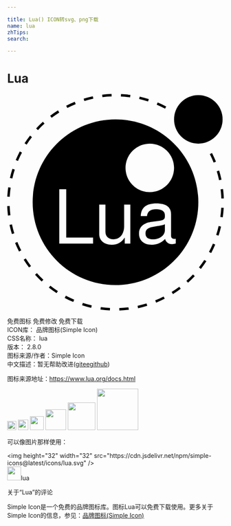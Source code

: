 ```yaml
---

title: Lua() ICON转svg、png下载
name: lua
zhTips: 
search: 

---
```


# Lua  <small style="font-size: 60%;font-weight: 100"></small>

<div id="svg" class="svg-wrap">
<svg role="img" viewBox="0 0 24 24" xmlns="http://www.w3.org/2000/svg"><title>Lua icon</title><path d="M.38 10.377l-.272-.037c-.048.344-.082.695-.101 1.041l.275.016c.018-.34.051-.682.098-1.02zM4.136 3.289l-.184-.205c-.258.232-.509.48-.746.734l.202.188c.231-.248.476-.49.728-.717zM5.769 2.059l-.146-.235c-.296.186-.586.385-.863.594l.166.219c.27-.203.554-.399.843-.578zM1.824 18.369c.185.297.384.586.593.863l.22-.164c-.205-.271-.399-.555-.58-.844l-.233.145zM1.127 16.402l-.255.104c.129.318.274.635.431.943l.005.01.245-.125-.005-.01c-.153-.301-.295-.611-.421-.922zM.298 9.309l.269.063c.076-.332.168-.664.272-.986l-.261-.087c-.108.332-.202.672-.28 1.01zM.274 12.42l-.275.01c.012.348.04.699.083 1.043l.273-.033c-.042-.336-.069-.68-.081-1.02zM.256 14.506c.073.34.162.682.264 1.014l.263-.08c-.1-.326-.187-.658-.258-.99l-.269.056zM11.573.275L11.563 0c-.348.012-.699.039-1.044.082l.034.273c.338-.041.68-.068 1.02-.08zM23.221 8.566c.1.326.186.66.256.992l.27-.059c-.072-.34-.16-.682-.262-1.014l-.264.081zM17.621 1.389c-.309-.164-.627-.314-.947-.449l-.107.252c.314.133.625.281.926.439l.128-.242zM15.693.572c-.332-.105-.67-.199-1.01-.277l-.063.268c.332.076.664.168.988.273l.085-.264zM6.674 1.545c.298-.15.606-.291.916-.418L7.486.873c-.317.127-.632.272-.937.428l-.015.008.125.244.015-.008zM23.727 11.588l.275-.01a11.797 11.797 0 0 0-.082-1.045l-.273.033c.041.338.068.682.08 1.022zM13.654.105c-.346-.047-.696-.08-1.043-.098l-.014.273c.339.018.683.051 1.019.098l.038-.273zM9.544.527l-.058-.27c-.34.072-.681.16-1.014.264l.081.262c.325-.099.659-.185.991-.256zM1.921 5.469l.231.15c.185-.285.384-.566.592-.834l-.217-.17c-.213.276-.417.563-.606.854zM.943 7.318l.253.107c.132-.313.28-.625.439-.924l-.243-.128c-.163.307-.314.625-.449.945zM18.223 21.943l.145.234c.295-.186.586-.385.863-.594l-.164-.219c-.272.204-.557.4-.844.579zM21.248 19.219l.217.17c.215-.273.418-.561.607-.854l-.23-.148c-.186.285-.385.564-.594.832zM19.855 20.715l.184.203c.258-.23.51-.479.746-.732l-.201-.188c-.23.248-.477.488-.729.717zM22.359 17.504l.244.129c.162-.307.314-.625.449-.945l-.254-.107a11.27 11.27 0 0 1-.439.923zM23.617 13.629l.273.039c.049-.346.082-.695.102-1.043l-.275-.014c-.018.338-.051.682-.1 1.018zM23.156 15.621l.264.086c.107-.332.201-.67.279-1.01l-.268-.063c-.077.333-.169.665-.275.987zM22.453 6.672c.154.303.297.617.424.932l.256-.104c-.131-.322-.277-.643-.436-.953l-.244.125zM8.296 23.418c.331.107.67.201 1.009.279l.062-.268c-.331-.076-.663-.168-.986-.273l-.085.262zM10.335 23.889c.345.049.696.082 1.043.102l.014-.275c-.339-.018-.682-.051-1.019-.098l-.038.271zM17.326 22.449c-.303.154-.613.297-.926.424l.104.256c.318-.131.639-.275.947-.434l.004-.002-.123-.246-.006.002zM4.613 21.467c.274.213.562.418.854.605l.149-.23c-.285-.184-.565-.385-.833-.592l-.17.217zM12.417 23.725l.009.275c.348-.014.699-.041 1.045-.084l-.035-.271c-.336.041-.68.068-1.019.08zM6.37 22.604c.307.162.625.314.946.449l.107-.254c-.313-.133-.624-.279-.924-.439l-.129.244zM3.083 20.041c.233.258.48.51.734.746l.188-.201c-.249-.23-.49-.477-.717-.729l-.205.184zM14.445 23.475l.059.27c.34-.074.68-.162 1.014-.266l-.082-.262c-.325.099-.659.185-.991.258zM21.18.129A2.689 2.689 0 1 0 21.18 5.507 2.689 2.689 0 1 0 21.18.129zM15.324 15.447c0 .471.314.66.852.66.67 0 1.297-.396 1.297-1.016v-.645c-.23.107-.379.141-1.107.24-.735.109-1.042.306-1.042.761zM12 2.818c-5.07 0-9.18 4.109-9.18 9.18 0 5.068 4.11 9.18 9.18 9.18 5.07 0 9.18-4.111 9.18-9.18 0-5.07-4.11-9.18-9.18-9.18zm-2.487 13.77H5.771v-6.023h.769v5.346h2.974v.677zm4.13 0h-.619v-.67c-.405.57-.811.793-1.446.793-.843 0-1.38-.463-1.38-1.182v-3.271h.686v3c0 .52.347.85.893.85.719 0 1.181-.578 1.181-1.461v-2.389h.686v4.33zm-.53-8.393c0-1.484 1.205-2.689 2.689-2.689s2.688 1.205 2.688 2.689-1.203 2.688-2.688 2.688-2.689-1.203-2.689-2.688zm5.567 7.856v.52c-.223.059-.33.074-.471.074-.34 0-.637-.238-.711-.57-.381.406-.918.637-1.471.637-.877 0-1.422-.463-1.422-1.248 0-.527.256-.916.76-1.123.266-.107.414-.141 1.389-.264.545-.066.719-.191.719-.48v-.182c0-.412-.348-.645-.967-.645-.645 0-.957.24-1.016.77h-.693c.041-1 .686-1.404 1.734-1.404 1.066 0 1.627.412 1.627 1.182v2.412c0 .215.133.338.373.338.041-.002.074-.002.149-.017z"/></svg>
</div>
<detail full-name='lua'></detail>

<div class="detail-page">
<p>
<span><span class="badge-success badge">免费图标</span> <span class="badge-success badge">免费修改</span>  <span class="badge-success badge">免费下载</span> </span>
<br/>
<span>
ICON库：
<span class="badge-secondary badge">品牌图标(Simple Icon)</span> 
</span>
<br/>
<span>
CSS名称：
<span class="badge-secondary badge">lua</span> 
</span>

<br/>
<span>
版本：
<span class="badge-secondary badge">2.8.0</span> 
</span>
<br/>
<span>图标来源/作者：<span class="badge-light badge">Simple Icon</span></span> 
<br/>
<span class="zh-detail">中文描述：暂无<span class="help-link"><span>帮助改进</span>(<a href="https://gitee.com/liuwave/icon-helper/edit/master/json/brands/lua.json" target="_blank" rel="noopener noreferrer">gitee</a><a href="https://github.com/liuwave/icon-helper/edit/master/json/brands/lua.json" target="_blank" rel="noopener noreferrer">github</a></span>)</span><br/>
</p>
</div><div class="description description alert alert-light"><p>图标来源地址：<a href="https://www.lua.org/docs.html" target="_blank" rel="noopener noreferrer">https://www.lua.org/docs.html</a></p></div>
<div class="alert alert-dark">
<img height="21" width="21" src="https://cdn.jsdelivr.net/npm/simple-icons@latest/icons/lua.svg" />
<img height="24" width="24" src="https://cdn.jsdelivr.net/npm/simple-icons@latest/icons/lua.svg" />
<img height="32" width="32" src="https://cdn.jsdelivr.net/npm/simple-icons@latest/icons/lua.svg" />
<img height="48" width="48" src="https://cdn.jsdelivr.net/npm/simple-icons@latest/icons/lua.svg" />
<img height="64" width="64" src="https://cdn.jsdelivr.net/npm/simple-icons@latest/icons/lua.svg" />
<img height="96" width="96" src="https://cdn.jsdelivr.net/npm/simple-icons@latest/icons/lua.svg" />

</div>
<div>
  <p>可以像图片那样使用：    
  </p>
  <div class="alert alert-primary" style="font-size: 14px">
    &lt;img height="32" width="32" src="https://cdn.jsdelivr.net/npm/simple-icons@latest/icons/lua.svg" /&gt;
    <copy-btn content='<img height="32" width="32" src="https://cdn.jsdelivr.net/npm/simple-icons@latest/icons/lua.svg" />'></copy-btn>
  </div>
  <div class="alert alert-secondary">
    <img height="32" width="32" src="https://cdn.jsdelivr.net/npm/simple-icons@latest/icons/lua.svg" />lua
    <copy-btn content="lua" btn-title="复制图标名称"></copy-btn>
  </div>
</div>

<Vssue title="关于“Lua”的评论" >关于“Lua”的评论</Vssue>


<div><p>Simple Icon是一个免费的品牌图标库。图标Lua可以免费下载使用。更多关于  Simple Icon的信息，参见：<a target="_blank" href="https://iconhelper.cn/brands.html">品牌图标(Simple Icon)</a>
</p></div>
